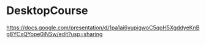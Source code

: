 # DesktopCourse
https://docs.google.com/presentation/d/1pa1ai6yupigwoC5qoH5XgddyeKnBg8YCxQYope0iNSw/edit?usp=sharing

